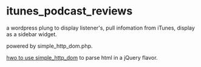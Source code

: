 itunes_podcast_reviews
======================

a wordpress plung to display listener's, pull infomation from iTunes, display as a sidebar widget.

powered by simple_http_dom.php.

[hwo to use simple_http_dom][1] to parse html in a jQuery flavor.

[1]: http://www.cnphp.info/php-simple-html-dom-parser-intro.html
